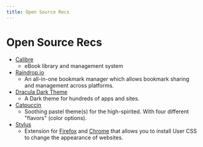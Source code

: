 ```yaml
---
title: Open Source Recs
---
```


# Open Source Recs

- [Calibre](https://calibre-ebook.com)
  - eBook library and management system
- [Raindrop.io](https://github.com/raindropio)
  - An all-in-one bookmark manager which allows bookmark sharing and management across platforms.
- [Dracula Dark Theme](https://draculatheme.com)
  - A Dark theme for hundreds of apps and sites.
- [Catpuccin](https://catppuccin.com)
  - Soothing pastel theme(s) for the high-spirited. With four different
    "flavors" (color options).
- [Stylus](/docs/opensource/stylus/)
  - Extension for [Firefox](https://addons.mozilla.org/firefox/addon/styl-us/)
    and
    [Chrome](https://chrome.google.com/webstore/detail/stylus/clngdbkpkpeebahjckkjfobafhncgmne)
    that allows you to install User CSS to change the appearance of websites.
